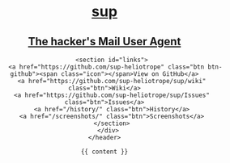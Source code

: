 ---
---
<!DOCTYPE html>
<html>
  <head>
    <meta charset='utf-8'>
    <link rel="stylesheet" type="text/css" href="/stylesheets/stylesheet.css" media="screen" />
    <link rel="stylesheet" type="text/css" href="/stylesheets/pygment_trac.css" media="screen" />
    <link rel="stylesheet" type="text/css" href="/stylesheets/print.css" media="print" />
    <title>sup</title>
  </head>
  <body>
    <header>
      <div class="container">
        <a href="/">
          <h1>sup</h1>
          <h2>The hacker's Mail User Agent</h2>
        </a>

        <section id="links">
          <a href="https://github.com/sup-heliotrope" class="btn btn-github"><span class="icon"></span>View on GitHub</a>
        <a href="https://github.com/sup-heliotrope/sup/wiki" class="btn">Wiki</a>
        <a href="https://github.com/sup-heliotrope/sup/Issues" class="btn">Issues</a>
        <a href="/history/" class="btn">History</a>
        <a href="/screenshots/" class="btn">Screenshots</a>
        </section>
      </div>
    </header>

    {{ content }}

    
  </body>
</html>


